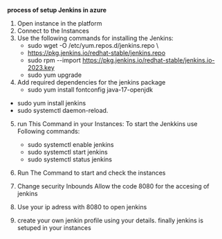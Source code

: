 **process of setup Jenkins in azure**

1) Open instance in the platform
2) Connect to the Instances
3)  Use the following commands for installing the Jenkins:
    * sudo wget -O /etc/yum.repos.d/jenkins.repo \
    * https://pkg.jenkins.io/redhat-stable/jenkins.repo
    * sudo rpm --import https://pkg.jenkins.io/redhat-stable/jenkins.io-2023.key
    * sudo yum upgrade
4) Add required dependencies for the jenkins package
   * sudo yum install fontconfig java-17-openjdk
  * sudo yum install jenkins
  * sudo systemctl daemon-reload.
5) run This Command in your Instances:
To start the Jenkkins use Following commands:

   * sudo systemctl enable jenkins
   * sudo systemctl start jenkins
   * sudo systemctl status jenkins
6) Run The Command to start and check the instances
7) Change security Inbounds Allow the code 8080 for the accesing of jenkins
8) Use your ip adress with 8080 to open jenkins
9) create your own jenkin profile using your details. finally jenkins is setuped in your instances
